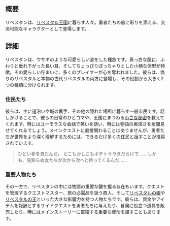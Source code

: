 <!-- title: リベスタン -->
<!-- quote: 樽も壺もポテトサラダであふれ返っていた。 -->
<!-- chapters: -1 -->
<!-- images: （ポテトサラダの悪夢を見たリベスタン）、（リベスタンと会話中に見つかった謎めいたメッセージ）、（クエストを与える役目を持つクエストマスター）、（プリンセス・イファニアが初めて英雄たちと出会う場面）、（NPCからクエストを受け取る英雄）、（商人からアイテムを購入する英雄）、（王国に暮らすリベスタンたち）-->
<!-- model: false -->

## 概要

リベスタンは、[リベスタル王国](#entry:libestal-ficta-entry)に暮らす人々。勇者たちの旅に彩りを添える、交流可能なキャラクターとして登場します。

## 詳細

リベスタンは、ウサギのような可愛らしい姿をした種族です。真っ白な肌に、ふわりと垂れ下がった長い耳、そしてちょっぴりぽっちゃりとした小柄な体型が特徴。その愛らしい佇まいに、多くのプレイヤーが心を奪われました。彼らは、偽りのリベスタルと本物の古代リベスタルの両方に登場し、その役割から大きく2つの種類に分けられます。

### 住民たち

彼らは、主に道沿いや城の裏手、その他の隠れた場所に暮らす一般市民です。話しかけることで、彼らの日常のひとコマや、王国にまつわる[小さな秘密](https://www.youtube.com/live/CFSfP27KTco?feature=shared&t=5386)を教えてくれます。時にはユーモラスな会話で笑いを誘い、時には物語の奥深さを垣間見せてくれるでしょう。メインクエストに直接関わることはありませんが、勇者たちが世界をより深く理解するためには、できるだけ多くの住民と話すことが推奨されています。

> ひどい夢を見たんだ。
> どこもかしこもポテトサラダだらけで……
> しかも、見知らぬ女たちが次から次へと持ってくるんだ……

### 重要人物たち

その一方で、リベスタンの中には物語の重要な鍵を握る存在もいます。クエストを管理するクエストマスター、旅の必需品を扱う商人、そして[リベスタルの姫](#entry:iphania-entry)や[リベスタルの王](#entry:outsider-entry)といった大きな影響力を持つ人物たちです。彼らは、資金やアイテムを報酬とするサイドクエストを勇者たちに与えたり、冒険に役立つ道具を販売したり、時にはメインストーリーに直結する重要な使命を課すこともあります。
